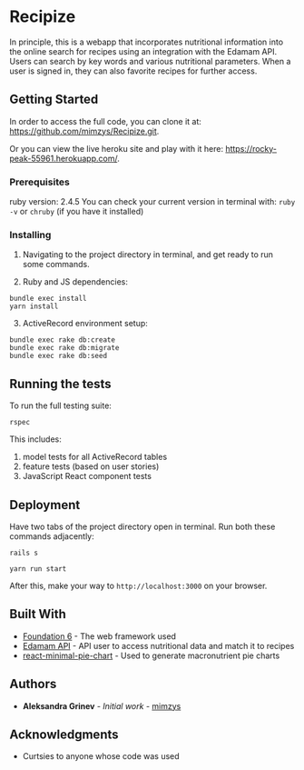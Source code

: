 # Recipize

In principle, this is a webapp that incorporates nutritional information into the online search for recipes using an integration with the Edamam API. Users can search by key words and various nutritional parameters. When a user is signed in, they can also favorite recipes for further access.

## Getting Started

In order to access the full code, you can clone it at: https://github.com/mimzys/Recipize.git.

Or you can view the live heroku site and play with it here: https://rocky-peak-55961.herokuapp.com/.

### Prerequisites

ruby version: 2.4.5
  You can check your current version in terminal with: ```ruby -v``` or ```chruby``` (if you have it installed)

### Installing

1. Navigating to the project directory in terminal, and get ready to run some commands.

2. Ruby and JS dependencies:  
```
bundle exec install
yarn install
```

3. ActiveRecord environment setup:
```
bundle exec rake db:create
bundle exec rake db:migrate
bundle exec rake db:seed
```

## Running the tests

To run the full testing suite:
```
rspec
```
This includes:
1. model tests for all ActiveRecord tables
2. feature tests (based on user stories)
3. JavaScript React component tests

## Deployment

Have two tabs of the project directory open in terminal.
Run both these commands adjacently:
```
rails s
```
```
yarn run start
```
After this, make your way to ```http://localhost:3000``` on your browser.

## Built With

* [Foundation 6](https://foundation.zurb.com/sites.html) - The web framework used
* [Edamam API](https://www.edamam.com/) - API user to access nutritional data and match it to recipes
* [react-minimal-pie-chart](https://www.npmjs.com/package/react-minimal-pie-chart) - Used to generate macronutrient pie charts

## Authors

* **Aleksandra Grinev** - *Initial work* - [mimzys](https://github.com/mimzys)


## Acknowledgments

* Curtsies to anyone whose code was used

